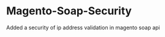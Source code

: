 Magento-Soap-Security
=====================

Added a security of ip address validation in magento soap api

